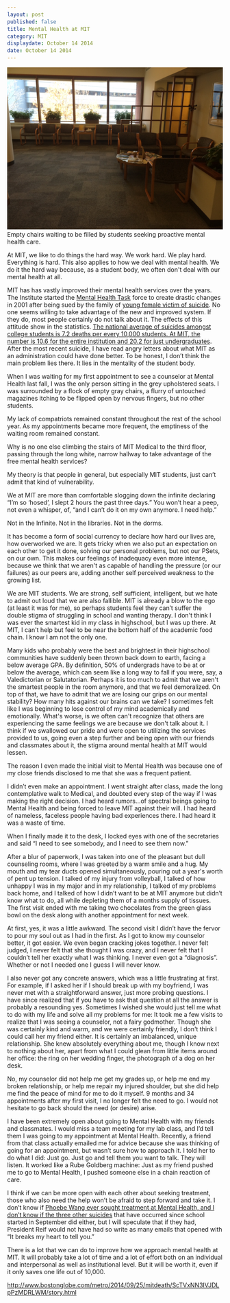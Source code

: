 ```yaml
---
layout: post
published: false
title: Mental Health at MIT
category: MIT
displaydate: October 14 2014
date: October 14 2014
---
```


![photo.JPG](/assets/photo.JPG) 
Empty chairs waiting to be filled by students seeking proactive mental health care.

At MIT, we like to do things the hard way. We work hard. We play hard. Everything is hard. This also applies to how we deal with mental health. We do it the hard way because, as a student body, we often don't deal with our mental health at all.

MIT has has vastly improved their mental health services over the years. The Institute started the [Mental Health Task](http://newsoffice.mit.edu/2001/clay-0829) force to create drastic changes in 2001 after being sued by the family of [young female victim of suicide](http://www.nytimes.com/2002/04/28/magazine/who-was-responsible-for-elizabeth-shin.html). No one seems willing to take advantage of the new and improved system. If they do, most people certainly do not talk about it. The effects of this attitude show in the statistics. [The national average of suicides amongst college students is 7.2 deaths per every 10,000 students. At MIT, the number is 10.6 for the entire institution and 20.2 for just undergraduates](http://web.mit.edu/~sdavies/www/mit-suicides/). After the most recent suicide, I have read angry letters about what MIT as an administration could have done better. To be honest, I don’t think the main problem lies there. It lies in the mentality of the student body.

When I was waiting for my first appointment to see a counselor at Mental Health last fall, I was the only person sitting in the grey upholstered seats. I was surrounded by a flock of empty gray chairs, a flurry of untouched magazines itching to be flipped open by nervous fingers, but no other students. 

My lack of compatriots remained constant throughout the rest of the school year. As my appointments became more frequent, the emptiness of the waiting room remained constant.

Why is no one else climbing the stairs of MIT Medical to the third floor, passing through the long white, narrow hallway to take advantage of the free mental health services?

My theory is that people in general, but especially MIT students, just can’t admit that kind of vulnerability. 

We at MIT are more than comfortable slogging down the infinite declaring “I’m so ‘hosed’, I slept 2 hours the past three days.” You won’t hear a peep, not even a whisper, of, “and I can’t do it on my own anymore. I need help.” 

Not in the Infinite. 
Not in the libraries. 
Not in the dorms.

It has become a form of social currency to declare how hard our lives are, how overworked we are. It gets tricky when we also put an expectation on each other to get it done, solving our personal problems, but not our PSets, on our own. This makes our feelings of inadequacy even more intense, because we think that we aren't as capable of handling the pressure (or our failures) as our peers are, adding another self perceived weakness to the growing list.

We are MIT students. We are strong, self sufficient, intelligent, but we hate to admit out loud that we are also fallible. MIT is already a blow to the ego (at least it was for me), so perhaps students feel they can’t suffer the double stigma of struggling in school and wanting therapy. I don't think I was ever the smartest kid in my class in highschool, but I was up there. At MIT, I can't help but feel to be near the bottom half of the academic food chain. I know I am not the only one. 

Many kids who probably were the best and brightest in their highschool communities have suddenly been thrown back down to earth, facing a below average GPA. By definition, 50% of undergrads have to be at or below the average, which can seem like a long way to fall if you were, say, a Valedictorian or Salutatorian. Perhaps it is too much to admit that we aren't the smartest people in the room anymore, and that we feel demoralized. On top of that, we have to admit that we are losing our grips on our mental stability? How many hits against our brains can we take? I sometimes felt like I was beginning to lose control of my mind academically and emotionally. What's worse, is we often can't recognize that others are experiencing the same feelings we are because we don't talk about it. I think if we swallowed our pride and were open to utilizing the services provided to us, going even a step further and being open with our friends and classmates about it, the stigma around mental health at MIT would lessen.

The reason I even made the initial visit to Mental Health was because one of my close friends disclosed to me that she was a frequent patient. 

I didn’t even make an appointment. I went straight after class, made the long contemplative walk to Medical, and doubted every step of the way if I was making the right decision. I had heard rumors...of spectral beings going to Mental Health and being forced to leave MIT against their will. I had heard of nameless, faceless people having bad experiences there. I had heard it was a waste of time.

When I finally made it to the desk, I locked eyes with one of the secretaries and said “I need to see somebody, and I need to see them now.” 

After a blur of paperwork, I was taken into one of the pleasant but dull counseling rooms, where I was greeted by a warm smile and a hug. My mouth and my tear ducts opened simultaneously, pouring out a year's worth of pent up tension. I talked of my injury from volleyball, I talked of how unhappy I was in my major and in my relationship, I talked of my problems back home, and I talked of how I didn’t want to be at MIT anymore but didn’t know what to do, all while depleting them of a months supply of tissues. The first visit ended with me taking two chocolates from the green glass bowl on the desk along with another appointment for next week. 

At first, yes, it was a little awkward. The second visit I didn’t have the fervor to pour my soul out as I had in the first. As I got to know my counselor better, it got easier. We even began cracking jokes together.
I never felt judged, I never felt that she thought I was crazy, and I never felt that I couldn’t tell her exactly what I was thinking. I never even got a “diagnosis”. Whether or not I needed one I guess I will never know.

I also never got any concrete answers, which was a little frustrating at first. For example, if I asked her if I should break up with my boyfriend, I was never met with a straightforward answer, just more probing questions. I have since realized that if you have to ask that question at all the answer is probably a resounding yes. Sometimes I wished she would just tell me what to do with my life and solve all my problems for me: It took me a few visits to realize that I was seeing a counselor, not a fairy godmother. Though she was certainly kind and warm, and we were certainly friendly, I don't think I could call her my friend either. It is certainly an imbalanced, unique relationship. She knew absolutely everything about me, though I know next to nothing about her, apart from what I could glean from little items around her office: the ring on her wedding finger, the photograph of a dog on her desk.

No, my counselor did not help me get my grades up, or help me end my broken relationship, or help me repair my injured shoulder, but she did help me find the peace of mind for me to do it myself. 9 months and 34 appointments after my first visit, I no longer felt the need to go. I would not hesitate to go back should the need (or desire) arise.

I have been extremely open about going to Mental Health with my friends and classmates. I would miss a team meeting for my lab class, and I’d tell them I was going to my appointment at Mental Health. Recently, a friend from that class actually emailed me for advice because she was thinking of going for an appointment, but wasn’t sure how to approach it. I told her to do what I did: Just go. Just go and tell them you want to talk. They will listen. It worked like a Rube Goldberg machine: Just as my friend pushed me to go to Mental Health, I pushed someone else in a chain reaction of care. 

I think if we can be more open with each other about seeking treatment, those who also need the help won’t be afraid to step forward and take it. I don’t know if [Phoebe Wang ever sought treatment at Mental Health, and I don’t know if the three other suicides](http://www.bostonglobe.com/metro/2014/09/25/mitdeath/ScTVxNN3IVJDLpPzMDRLWM/story.html) that have occurred since school started in September did either, but I will speculate that if they had, President Reif would not have had so write as many emails that opened with “It breaks my heart to tell you.”

There is a lot that we can do to improve how we approach mental health at MIT. It will probably take a lot of time and a lot of effort both on an individual and interpersonal as well as institutional level. But it will be worth it, even if it only saves one life out of 10,000.

http://www.bostonglobe.com/metro/2014/09/25/mitdeath/ScTVxNN3IVJDLpPzMDRLWM/story.html